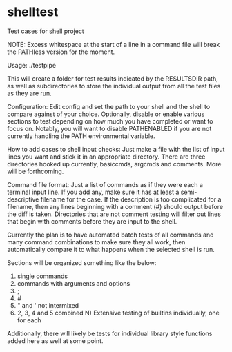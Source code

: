# shelltest
Test cases for shell project

NOTE: Excess whitespace at the start of a line in a command file will break
the PATHless version for the moment.

Usage: ./testpipe

This will create a folder for test results indicated by the RESULTSDIR path,
as well as subdirectories to store the individual output from all the test
files as they are run.

Configuration:
Edit config and set the path to your shell and the shell to compare against of
your choice. Optionally, disable or enable various sections to test depending
on how much you have completed or want to focus on. Notably, you will want
to disable PATHENABLED if you are not currently handling the PATH
environmental variable.

How to add cases to shell input checks:
Just make a file with the list of input lines you want and stick it in an
appropriate directory. There are three directories hooked up currently,
basiccmds, argcmds and comments. More will be forthcoming.

Command file format:
Just a list of commands as if they were each a terminal input line. If you add
any, make sure it has at least a semi-descriptive filename for the case. If the description is too complicated for a filename, then any lines beginning with a comment (#) should output before the diff is taken. Directories that are not comment testing will filter out lines that begin with comments before they are input to the shell.

Currently the plan is to have automated batch tests of all commands and
many command combinations to make sure they all work, then automatically
compare it to what happens when the selected shell is run. 

Sections will be organized something like the below:

1) single commands
2) commands with arguments and options
3) ;
4) \#
5) " and ' not intermixed
6) 2, 3, 4 and 5 combined
N) Extensive testing of builtins individually, one for each

Additionally, there will likely be tests for individual library style
functions added here as well at some point.
